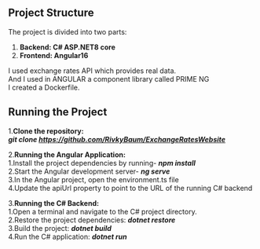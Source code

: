 ## Project Structure

The project is divided into two parts:
1. **Backend: C# ASP.NET8 core**
2. **Frontend: Angular16**

I used exchange rates API which provides real data.  
And I used in ANGULAR a component library called PRIME NG  
I created a Dockerfile.

## Running the Project

1.**Clone the repository:**   
     ***git clone https://github.com/RivkyBaum/ExchangeRatesWebsite***  
     
2.**Running the Angular Application:**    
     1.Install the project dependencies by running- ***npm install***   
     2.Start the Angular development server- ***ng serve***   
     3.In the Angular project, open the environment.ts file   
     4.Update the apiUrl property to point to the URL of the running C# backend  
     
3.**Running the C# Backend:**       
     1.Open a terminal and navigate to the C# project directory.  
     2.Restore the project dependencies: ***dotnet restore***  
     3.Build the project: ***dotnet build***  
     4.Run the C# application: ***dotnet run***  






  
  
